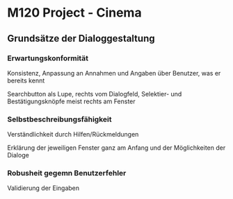 # M120 Project - Cinema

## Grundsätze der Dialoggestaltung
### Erwartungskonformität
Konsistenz, Anpassung an Annahmen und Angaben über Benutzer, was er bereits kennt

Searchbutton als Lupe, rechts vom Dialogfeld, Selektier- und Bestätigungsknöpfe meist rechts am Fenster

### Selbstbeschreibungsfähigkeit
Verständlichkeit durch Hilfen/Rückmeldungen

Erklärung der jeweiligen Fenster ganz am Anfang und der Möglichkeiten der Dialoge

### Robusheit gegemn Benutzerfehler
Validierung der Eingaben
